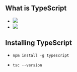 ## What is TypeScript

- <img class="img-fluid" src="./assets/image/ts_and_js_1.jpg" />
- <img class="img-fluid" src="./assets/image/ts_and_js_2.jpg" />

## Installing TypeScript

- ```
  npm install -g typescript
  ```

- ```
  tsc --version
  ```
